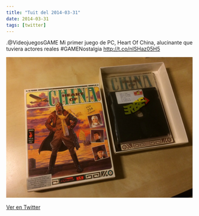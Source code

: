 ```yaml
---
title: "Tuit del 2014-03-31"
date: 2014-03-31
tags: [twitter]
---
```


.@VideojuegosGAME Mi primer juego de PC, Heart Of China, alucinante que tuviera actores reales #GAMENostalgia http://t.co/nISHaz05H5

![Imagen](/assets/images/450761357726859264-BkFtEPZIIAA39Ar.png)

[Ver en Twitter](https://twitter.com/i/web/status/450761357726859264)

